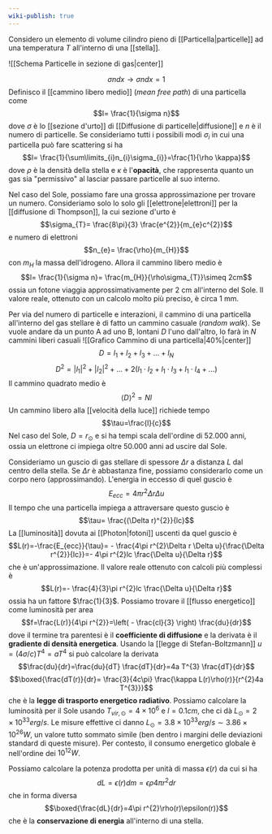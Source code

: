 ```yaml
---
wiki-publish: true
---
```

Considero un elemento di volume cilindro pieno di [[Particella|particelle]] ad una temperatura $T$ all'interno di una [[stella]].

![[Schema Particelle in sezione di gas|center]]

$$\sigma ndx \rightarrow \sigma n dx=1$$
Definisco il [[cammino libero medio]] (*mean free path*) di una particella come
$$l= \frac{1}{\sigma n}$$
dove $\sigma$ è lo [[sezione d'urto]] di [[Diffusione di particelle|diffusione]] e $n$ è il numero di particelle. Se consideriamo tutti i possibili modi $\sigma_{i}$ in cui una particella può fare scattering si ha
$$l= \frac{1}{\sum\limits_{i}n_{i}\sigma_{i}}=\frac{1}{\rho \kappa}$$
dove $\rho$ è la densità della stella e $\kappa$ è l'**opacità**, che rappresenta quanto un gas sia "permissivo" al lasciar passare particelle al suo interno.

Nel caso del Sole, possiamo fare una grossa approssimazione per trovare un numero. Consideriamo solo lo solo gli [[elettrone|elettroni]] per la [[diffusione di Thompson]], la cui sezione d'urto è
$$\sigma_{T}= \frac{8\pi}{3} \frac{e^{2}}{m_{e}c^{2}}$$
e numero di elettroni
$$n_{e}= \frac{\rho}{m_{H}}$$
con $m_{H}$ la massa dell'idrogeno. Allora il cammino libero medio è
$$l= \frac{1}{\sigma n}= \frac{m_{H}}{\rho\sigma_{T}}\simeq 2cm$$
ossia un fotone viaggia approssimativamente per 2 cm all'interno del Sole. Il valore reale, ottenuto con un calcolo molto più preciso, è circa 1 mm.

Per via del numero di particelle e interazioni, il cammino di una particella all'interno del gas stellare è di fatto un cammino casuale (*random walk*). Se vuole andare da un punto A ad uno B, lontani $D$ l'uno dall'altro, lo farà in $N$ cammini liberi casuali
![[Grafico Cammino di una particella|40%|center]]
$$D=l_{1}+l_{2}+l_{3}+\ldots+l_{N}$$
$$D^{2}=|l_{1}|^{2}+|l_{2}|^{2}+\ldots+2(l_{1}\cdot l_{2}+l_{1}\cdot l_{3}+l_{1}\cdot l_{4}+\ldots)$$
Il cammino quadrato medio è
$$\langle D \rangle^{2}=Nl$$
Un cammino libero alla [[velocità della luce]] richiede tempo
$$\tau=\frac{l}{c}$$
Nel caso del Sole, $D=r_{\odot}$ e si ha tempi scala dell'ordine di 52.000 anni, ossia un elettrone ci impiega oltre 50.000 anni ad uscire dal Sole.

Consideriamo un guscio di gas stellare di spessore $\Delta r$ a distanza $L$ dal centro della stella. Se $\Delta r$ è abbastanza fine, possiamo considerarlo come un corpo nero (approssimando). L'energia in eccesso di quel guscio è
$$E_{ecc}=4\pi r^{2}\Delta r\Delta u$$
Il tempo che una particella impiega a attraversare questo guscio è
$$\tau= \frac{(\Delta r)^{2}}{lc}$$
La [[luminosità]] dovuta ai [[Photon|fotoni]] uscenti da quel guscio è
$$L(r)=-\frac{E_{ecc}}{\tau}= - \frac{4\pi r^{2}\Delta r \Delta u}{\frac{\Delta r^{2}}{lc}}=- 4\pi r^{2}lc \frac{\Delta u}{\Delta r}$$
che è un'approssimazione. Il valore reale ottenuto con calcoli più complessi è
$$L(r)=- \frac{4}{3}\pi r^{2}lc \frac{\Delta u}{\Delta r}$$
ossia ha un fattore $\frac{1}{3}$. Possiamo trovare il [[flusso energetico]] come luminosità per area
$$f=\frac{L(r)}{4\pi r^{2}}=\left( - \frac{cl}{3} \right) \frac{du}{dr}$$
dove il termine tra parentesi è il **coefficiente di diffusione** e la derivata è il **gradiente di densità energetica**. Usando la [[legge di Stefan-Boltzmann]] $u= (4\sigma/c) T^{4}=aT^{4}$ si può calcolare la derivata
$$\frac{du}{dr}=\frac{du}{dT} \frac{dT}{dr}=4a T^{3} \frac{dT}{dr}$$
$$\boxed{\frac{dT(r)}{dr}= \frac{3}{4c\pi} \frac{\kappa L(r)\rho(r)}{r^{2}4a T^{3}}}$$
che è la **legge di trasporto energetico radiativo**. Possiamo calcolare la luminosità per il Sole usando $T_{vir,\odot}=4\times10^{6}$ e $l=0.1cm$, che ci dà $L_{\odot}=2\times10^{33}erg/s$. Le misure effettive ci danno $L_{\odot}=3.8\times10^{33}erg/s\sim3.86\times10^{26}W$, un valore tutto sommato simile (ben dentro i margini delle deviazioni standard di queste misure). Per contesto, il consumo energetico globale è nell'ordine dei $10^{12}W$.

Possiamo calcolare la potenza prodotta per unità di massa $\epsilon(r)$ da cui si ha
$$dL=\epsilon(r)dm=\epsilon\rho4\pi r^{2}dr$$
che in forma diversa
$$\boxed{\frac{dL}{dr}=4\pi r^{2}\rho(r)\epsilon(r)}$$
che è la **conservazione di energia** all'interno di una stella.